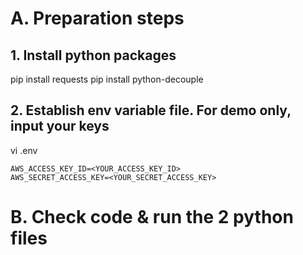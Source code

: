 # A. Preparation steps
## 1. Install python packages
pip install requests
pip install python-decouple

## 2. Establish env variable file. For demo only, input your keys 
vi .env

````
AWS_ACCESS_KEY_ID=<YOUR_ACCESS_KEY_ID>
AWS_SECRET_ACCESS_KEY=<YOUR_SECRET_ACCESS_KEY>
````
# B. Check code & run the 2 python files
